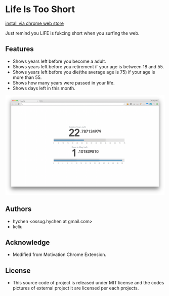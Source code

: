 Life Is Too Short
=================
[install via chrome web store](https://chrome.google.com/webstore/detail/life-is-too-short/aadhbgjahiajaajfcmbkjdacfpghlphb)

Just remind you LIFE is fukcing short when you surfing the web.

## Features
- Shows years left before you become a adult.
- Shows years left before you retirement if your age is between 18 and 55.
- Shows years left before you die(the average age is 75) if your age is more than 55.
- Shows how many years were passed in your life.
- Shows days left in this month.

![](screenshot.png)

## Authors
- hychen <ossug.hychen at gmail.com>
- kcliu <gjliou at cs.nctu.edu.tw>

## Acknowledge
- Modified from Motivation Chrome Extension.

## License
- This source code of project is released under MIT license and the codes pictures of external project it are licensed per each projects.
